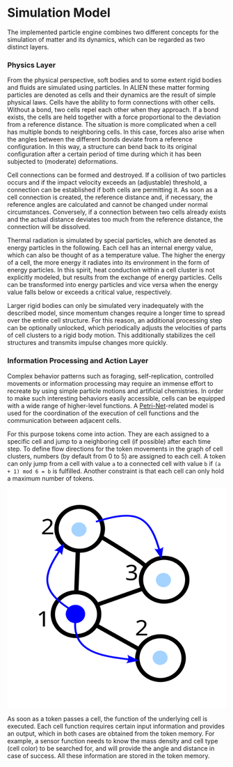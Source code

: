 # Simulation Model

The implemented particle engine combines two different concepts for the simulation of matter and its dynamics, which can be regarded as two distinct layers.

### Physics Layer

From the physical perspective, soft bodies and to some extent rigid bodies and fluids are simulated using particles. In ALIEN these matter forming particles are denoted as cells and their dynamics are the result of simple physical laws. Cells have the ability to form connections with other cells. Without a bond, two cells repel each other when they approach. If a bond exists, the cells are held together with a force proportional to the deviation from a reference distance. The situation is more complicated when a cell has multiple bonds to neighboring cells. In this case, forces also arise when the angles between the different bonds deviate from a reference configuration. In this way, a structure can bend back to its original configuration after a certain period of time during which it has been subjected to (moderate) deformations.

Cell connections can be formed and destroyed. If a collision of two particles occurs and if the impact velocity exceeds an (adjustable) threshold, a connection can be established if both cells are permitting it. As soon as a cell connection is created, the reference distance and, if necessary, the reference angles are calculated and cannot be changed under normal circumstances. Conversely, if a connection between two cells already exists and the actual distance deviates too much from the reference distance, the connection will be dissolved.

Thermal radiation is simulated by special particles, which are denoted as energy particles in the following. Each cell has an internal energy value, which can also be thought of as a temperature value. The higher the energy of a cell, the more energy it radiates into its environment in the form of energy particles. In this spirit, heat conduction within a cell cluster is not explicitly modeled, but results from the exchange of energy particles. Cells can be transformed into energy particles and vice versa when the energy value falls below or exceeds a critical value, respectively.

Larger rigid bodies can only be simulated very inadequately with the described model, since momentum changes require a longer time to spread over the entire cell structure. For this reason, an additional processing step can be optionally unlocked, which periodically adjusts the velocities of parts of cell clusters to a rigid body motion. This additionally stabilizes the cell structures and transmits impulse changes more quickly.

### Information Processing and Action Layer

Complex behavior patterns such as foraging, self-replication, controlled movements or information processing may require an immense effort to recreate by using simple particle motions and artificial chemistries. In order to make such interesting behaviors easily accessible, cells can be equipped with a wide range of higher-level functions. A [Petri-Net](https://en.wikipedia.org/wiki/Petri\_net)-related model is used for the  coordination of the execution of cell functions and the communication between adjacent cells.

For this purpose tokens come into action. They are each assigned to a specific cell and jump to a neighboring cell (if possible) after each time step. To define flow directions for the token movements in the graph of cell clusters, numbers (by default from 0 to 5) are assigned to each cell. A token can only jump from a cell with value `a` to a connected cell with value `b` if `(a + 1) mod 6 = b` is fulfilled. Another constraint is that each cell can only hold a maximum number of tokens.

![Example for token movements](../.gitbook/assets/tokenmodel.svg)

As soon as a token passes a cell, the function of the underlying cell is executed. Each cell function requires certain input information and provides an output, which in both cases are obtained from the token memory. For example, a sensor function needs to know the mass density and cell type (cell color) to be searched for, and will provide the angle and distance in case of success. All these information are stored in the token memory.
